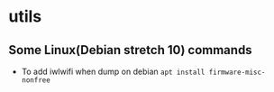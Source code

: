 # utils

## Some Linux(Debian stretch 10) commands

- To add iwlwifi when dump on debian
  `apt install firmware-misc-nonfree`
